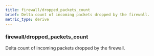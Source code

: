 ```yaml
---
title: firewall/dropped_packets_count
brief: Delta count of incoming packets dropped by the firewall.
metric_type: derive
---
```

### firewall/dropped_packets_count

Delta count of incoming packets dropped by the firewall.